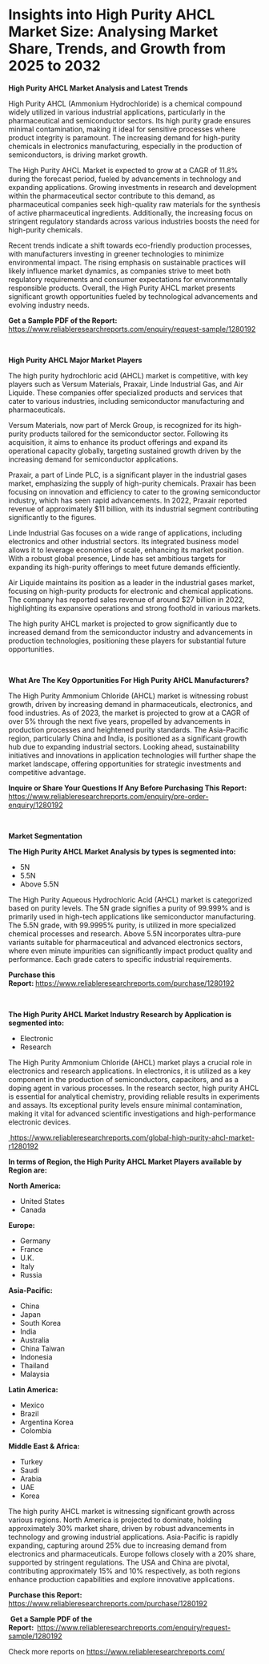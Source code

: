 <p><h1>Insights into High Purity AHCL Market Size: Analysing Market Share, Trends, and Growth from 2025 to 2032</h1></p><p><strong>High Purity AHCL Market Analysis and Latest Trends</strong></p>
<p><p>High Purity AHCL (Ammonium Hydrochloride) is a chemical compound widely utilized in various industrial applications, particularly in the pharmaceutical and semiconductor sectors. Its high purity grade ensures minimal contamination, making it ideal for sensitive processes where product integrity is paramount. The increasing demand for high-purity chemicals in electronics manufacturing, especially in the production of semiconductors, is driving market growth.</p><p>The High Purity AHCL Market is expected to grow at a CAGR of 11.8% during the forecast period, fueled by advancements in technology and expanding applications. Growing investments in research and development within the pharmaceutical sector contribute to this demand, as pharmaceutical companies seek high-quality raw materials for the synthesis of active pharmaceutical ingredients. Additionally, the increasing focus on stringent regulatory standards across various industries boosts the need for high-purity chemicals. </p><p>Recent trends indicate a shift towards eco-friendly production processes, with manufacturers investing in greener technologies to minimize environmental impact. The rising emphasis on sustainable practices will likely influence market dynamics, as companies strive to meet both regulatory requirements and consumer expectations for environmentally responsible products. Overall, the High Purity AHCL market presents significant growth opportunities fueled by technological advancements and evolving industry needs.</p></p>
<p><strong>Get a Sample PDF of the Report:&nbsp;</strong> <a href="https://www.reliableresearchreports.com/enquiry/request-sample/1280192?utm_campaign=3543&utm_medium=2&utm_source=Github&utm_content=ia&utm_term=24032025&utm_id=high-purity-ahcl">https://www.reliableresearchreports.com/enquiry/request-sample/1280192</a></p>
<p>&nbsp;</p>
<p><strong>High Purity AHCL Major Market Players</strong></p>
<p><p>The high purity hydrochloric acid (AHCL) market is competitive, with key players such as Versum Materials, Praxair, Linde Industrial Gas, and Air Liquide. These companies offer specialized products and services that cater to various industries, including semiconductor manufacturing and pharmaceuticals.</p><p>Versum Materials, now part of Merck Group, is recognized for its high-purity products tailored for the semiconductor sector. Following its acquisition, it aims to enhance its product offerings and expand its operational capacity globally, targeting sustained growth driven by the increasing demand for semiconductor applications.</p><p>Praxair, a part of Linde PLC, is a significant player in the industrial gases market, emphasizing the supply of high-purity chemicals. Praxair has been focusing on innovation and efficiency to cater to the growing semiconductor industry, which has seen rapid advancements. In 2022, Praxair reported revenue of approximately $11 billion, with its industrial segment contributing significantly to the figures. </p><p>Linde Industrial Gas focuses on a wide range of applications, including electronics and other industrial sectors. Its integrated business model allows it to leverage economies of scale, enhancing its market position. With a robust global presence, Linde has set ambitious targets for expanding its high-purity offerings to meet future demands efficiently.</p><p>Air Liquide maintains its position as a leader in the industrial gases market, focusing on high-purity products for electronic and chemical applications. The company has reported sales revenue of around $27 billion in 2022, highlighting its expansive operations and strong foothold in various markets. </p><p>The high purity AHCL market is projected to grow significantly due to increased demand from the semiconductor industry and advancements in production technologies, positioning these players for substantial future opportunities.</p></p>
<p>&nbsp;</p>
<p><strong>What Are The Key Opportunities For High Purity AHCL Manufacturers?</strong></p>
<p><p>The High Purity Ammonium Chloride (AHCL) market is witnessing robust growth, driven by increasing demand in pharmaceuticals, electronics, and food industries. As of 2023, the market is projected to grow at a CAGR of over 5% through the next five years, propelled by advancements in production processes and heightened purity standards. The Asia-Pacific region, particularly China and India, is positioned as a significant growth hub due to expanding industrial sectors. Looking ahead, sustainability initiatives and innovations in application technologies will further shape the market landscape, offering opportunities for strategic investments and competitive advantage.</p></p>
<p><strong>Inquire or Share Your Questions If Any Before Purchasing This Report:</strong> <a href="https://www.reliableresearchreports.com/enquiry/pre-order-enquiry/1280192?utm_campaign=3543&utm_medium=2&utm_source=Github&utm_content=ia&utm_term=24032025&utm_id=high-purity-ahcl">https://www.reliableresearchreports.com/enquiry/pre-order-enquiry/1280192</a></p>
<p>&nbsp;</p>
<p><strong>Market Segmentation</strong></p>
<p><strong>The High Purity AHCL Market Analysis by types is segmented into:</strong></p>
<p><ul><li>5N</li><li>5.5N</li><li>Above 5.5N</li></ul></p>
<p><p>The High Purity Aqueous Hydrochloric Acid (AHCL) market is categorized based on purity levels. The 5N grade signifies a purity of 99.999% and is primarily used in high-tech applications like semiconductor manufacturing. The 5.5N grade, with 99.9995% purity, is utilized in more specialized chemical processes and research. Above 5.5N incorporates ultra-pure variants suitable for pharmaceutical and advanced electronics sectors, where even minute impurities can significantly impact product quality and performance. Each grade caters to specific industrial requirements.</p></p>
<p><strong>Purchase this Report:&nbsp;</strong><a href="https://www.reliableresearchreports.com/purchase/1280192?utm_campaign=3543&utm_medium=2&utm_source=Github&utm_content=ia&utm_term=24032025&utm_id=high-purity-ahcl">https://www.reliableresearchreports.com/purchase/1280192</a></p>
<p>&nbsp;</p>
<p><strong>The High Purity AHCL Market Industry Research by Application is segmented into:</strong></p>
<p><ul><li>Electronic</li><li>Research</li></ul></p>
<p><p>The High Purity Ammonium Chloride (AHCL) market plays a crucial role in electronics and research applications. In electronics, it is utilized as a key component in the production of semiconductors, capacitors, and as a doping agent in various processes. In the research sector, high purity AHCL is essential for analytical chemistry, providing reliable results in experiments and assays. Its exceptional purity levels ensure minimal contamination, making it vital for advanced scientific investigations and high-performance electronic devices.</p></p>
<p><a href="https://www.reliableresearchreports.com/global-high-purity-ahcl-market-r1280192?utm_campaign=3543&utm_medium=2&utm_source=Github&utm_content=ia&utm_term=24032025&utm_id=high-purity-ahcl">&nbsp;https://www.reliableresearchreports.com/global-high-purity-ahcl-market-r1280192</a></p>
<p><strong>In terms of Region, the High Purity AHCL Market Players available by Region are:</strong></p>
<p>
    <p> <strong> North America: </strong>
        <ul>
            <li>United States</li>
            <li>Canada</li>
        </ul>
        </p> 
    <p> <strong> Europe: </strong>
        <ul>
            <li>Germany</li>
            <li>France</li>
            <li>U.K.</li>
            <li>Italy</li>
            <li>Russia</li>
        </ul>
        </p> 
    <p> <strong> Asia-Pacific: </strong>
        <ul>
            <li>China</li>
            <li>Japan</li>
            <li>South Korea</li>
            <li>India</li>
            <li>Australia</li>
            <li>China Taiwan</li>
            <li>Indonesia</li>
            <li>Thailand</li>
            <li>Malaysia</li>
        </ul>
        </p> 
    <p> <strong> Latin America: </strong>
        <ul>
            <li>Mexico</li>
            <li>Brazil</li>
            <li>Argentina Korea</li>
            <li>Colombia</li>
        </ul>
        </p> 
    <p> <strong> Middle East & Africa: </strong>
        <ul>
            <li>Turkey</li>
            <li>Saudi</li>
            <li>Arabia</li>
            <li>UAE</li>
            <li>Korea</li>
        </ul>
    </p>
    </p>
<p><p>The high purity AHCL market is witnessing significant growth across various regions. North America is projected to dominate, holding approximately 30% market share, driven by robust advancements in technology and growing industrial applications. Asia-Pacific is rapidly expanding, capturing around 25% due to increasing demand from electronics and pharmaceuticals. Europe follows closely with a 20% share, supported by stringent regulations. The USA and China are pivotal, contributing approximately 15% and 10% respectively, as both regions enhance production capabilities and explore innovative applications.</p></p>
<p><strong>Purchase this Report: </strong><a href="https://www.reliableresearchreports.com/purchase/1280192?utm_campaign=3543&utm_medium=2&utm_source=Github&utm_content=ia&utm_term=24032025&utm_id=high-purity-ahcl">https://www.reliableresearchreports.com/purchase/1280192</a></p>
<p>&nbsp;<strong>Get a Sample PDF of the Report:&nbsp;&nbsp;</strong><a href="https://www.reliableresearchreports.com/enquiry/request-sample/1280192?utm_campaign=3543&utm_medium=2&utm_source=Github&utm_content=ia&utm_term=24032025&utm_id=high-purity-ahcl">https://www.reliableresearchreports.com/enquiry/request-sample/1280192</a></p>
<p><strong></strong></p>
<p>Check more reports on <a href="https://www.reliableresearchreports.com/?utm_campaign=3543&utm_medium=2&utm_source=Github&utm_content=ia&utm_term=24032025&utm_id=high-purity-ahcl">https://www.reliableresearchreports.com/</a></p>